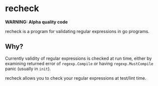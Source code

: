 # recheck

**WARNING: Alpha quality code**

recheck is a program for validating regular expressions in go programs.


## Why?

Currently validity of regular expressions is checked at run time, either by
examining returned error of `regexp.Compile` or having `regexp.MustCompile`
panic (usually in `init`).

recheck allows you to check your regular expressions at test/lint time.
